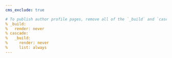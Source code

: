 ```yaml
---
cms_exclude: true

# To publish author profile pages, remove all of the `_build` and `cascade` settings below.
% _build:
%   render: never
% cascade:
%   _build:
%     render: never
%     list: always
---
```

